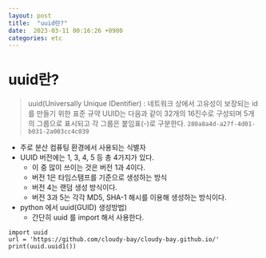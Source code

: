 ```yaml
---
layout: post
title:  "uuid란?"
date:  2023-03-11 00:16:26 +0900
categories: etc
---
```


# uuid란?

> uuid(Universally Unique IDentifier) : 네트워크 상에서 고유성이 보장되는 id를 만들기 위한 표준 규약
> UUID는 다음과 같이 32개의 16진수로 구성되며 5개의 그룹으로 표시되고 각 그룹은 붙임표(-)로 구분한다.
> `280a8a4d-a27f-4d01-b031-2a003cc4c039`

- 주로 분산 컴퓨팅 환경에서 사용되는 식별자
- UUID 버전에는 1, 3, 4, 5 등 총 4가지가 있다. 
  - 이 중 많이 쓰이는 것은 버전 1과 4이다. 
  - 버전 1은 타임스탬프를 기준으로 생성하는 방식
  - 버전 4는 랜덤 생성 방식이다. 
  - 버전 3과 5는 각각 MD5, SHA-1 해시를 이용해 생성하는 방식이다.
- python 에서 uuid(GUID) 생성방법)
  - 간단히 uuid 를 import 해서 사용한다. 
```
import uuid
url = 'https://github.com/cloudy-bay/cloudy-bay.github.io/'
print(uuid.uuid1())
```
